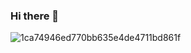### Hi there 👋

![1ca74946ed770bb635e4de4711bd861f](https://user-images.githubusercontent.com/96732813/163596878-67d0eaa7-8366-4e4d-87e4-a9773cf94c39.gif)



<!--
**MakaiTheDev/MakaiTheDev** is a ✨ _special_ ✨ repository because its `README.md` (this file) appears on your GitHub profile.

Here are some ideas to get you started:

- 🔭 I’m currently working on ...
- 🌱 I’m currently learning ...
- 👯 I’m looking to collaborate on ...
- 🤔 I’m looking for help with ...
- 💬 Ask me about ...
- 📫 How to reach me: ...
- 😄 Pronouns: ...
- ⚡ Fun fact: ...
-->
